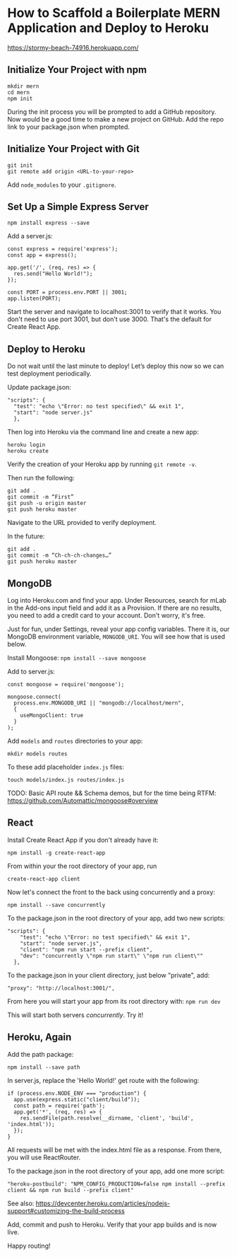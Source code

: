 # How to Scaffold a Boilerplate MERN Application and Deploy to Heroku
https://stormy-beach-74916.herokuapp.com/

## Initialize Your Project with npm
```
mkdir mern
cd mern
npm init
```
During the init process you will be prompted to add a GitHub repository. Now would be a good time to make a new project on GitHub. Add the repo link to your package.json when prompted.

## Initialize Your Project with Git
```
git init
git remote add origin <URL-to-your-repo>
```
Add `node_modules` to your `.gitignore`.

## Set Up a Simple Express Server
```
npm install express --save
```
Add a server.js:
```
const express = require('express');
const app = express();

app.get('/', (req, res) => {
  res.send("Hello World!");
});

const PORT = process.env.PORT || 3001;
app.listen(PORT);
```

Start the server and navigate to localhost:3001 to verify that it works. You don't need to use port 3001, but don't use 3000. That's the default for Create React App.

## Deploy to Heroku
Do not wait until the last minute to deploy! Let’s deploy this now so we can test deployment periodically.

Update package.json:
```
"scripts": {
  "test": "echo \"Error: no test specified\" && exit 1",
  "start": "node server.js"
  },
```
Then log into Heroku via the command line and create a new app:
```
heroku login
heroku create
```

Verify the creation of your Heroku app by running `git remote -v`.

Then run the following:
```
git add .
git commit -m “First”
git push -u origin master
git push heroku master
```
Navigate to the URL provided to verify deployment.

In the future:
```
git add .
git commit -m “Ch-ch-ch-changes…”
git push heroku master
```

## MongoDB

Log into Heroku.com and find your app. Under Resources, search for mLab in the Add-ons input field and add it as a Provision. If there are no results, you need to add a credit card to your account. Don't worry, it's free.

Just for fun, under Settings, reveal your app config variables. There it is, our MongoDB environment variable, `MONGODB_URI`. You will see how that is used below.

Install Mongoose:
`npm install --save mongoose`

Add to server.js:
```
const mongoose = require('mongoose');

mongoose.connect(
  process.env.MONGODB_URI || "mongodb://localhost/mern",
  {
    useMongoClient: true
  }
);

```
Add `models` and `routes` directories to your app:

`mkdir models routes`

To these add placeholder `index.js` files:

`touch models/index.js routes/index.js`

TODO: Basic API route && Schema demos, but for the time being RTFM: https://github.com/Automattic/mongoose#overview

## React

Install Create React App if you don't already have it:

`npm install -g create-react-app`

From within your the root directory of your app, run

`create-react-app client`

Now let's connect the front to the back using concurrently and a proxy:

`npm install --save concurrently`

To the package.json in the root directory of your app, add two new scripts:
```
"scripts": {
    "test": "echo \"Error: no test specified\" && exit 1",
    "start": "node server.js",
    "client": "npm run start --prefix client",
    "dev": "concurrently \"npm run start\" \"npm run client\""
  },
```

To the package.json in your client directory, just below "private", add:

`"proxy": "http://localhost:3001/",`

From here you will start your app from its root directory with:
`npm run dev`

This will start both servers _concurrently_. Try it!

## Heroku, Again

Add the path package:

`npm install --save path`

In server.js, replace the 'Hello World!' get route with the following:
```
if (process.env.NODE_ENV === "production") {
  app.use(express.static("client/build"));
  const path = require('path');
  app.get('*', (req, res) => {
    res.sendFile(path.resolve(__dirname, 'client', 'build', 'index.html'));
  });
}
```
All requests will be met with the index.html file as a response. From there, you will use ReactRouter.

To the package.json in the root directory of your app, add one more script:
```
"heroku-postbuild": "NPM_CONFIG_PRODUCTION=false npm install --prefix client && npm run build --prefix client"
```
See also: https://devcenter.heroku.com/articles/nodejs-support#customizing-the-build-process

Add, commit and push to Heroku. Verify that your app builds and is now live.

Happy routing!
